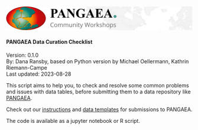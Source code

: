 ![PANGAEA Logo](../../banner.png)

#### PANGAEA Data Curation Checklist
Version: 0.1.0<br>
By: Dana Ransby, based on Python version by Michael Oellermann, Kathrin Riemann-Campe<br>
Last updated: 2023-08-28

This script aims to help you, to check and resolve some common problems and issues with data tables, before submitting them to a data repository like [PANGAEA](https://www.pangaea.de/submit/).

Check out our [instructions](https://wiki.pangaea.de/wiki/Data_submission) and [data templates](https://wiki.pangaea.de/wiki/Best_practice_manuals_and_templates) for submissions to PANGAEA.

The code is available as a jupyter notebook or R script.
